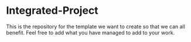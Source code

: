 # Integrated-Project
This is the repository for the template we want to create so that we can all benefit. 
Feel free to add what you have managed to add to your work.
